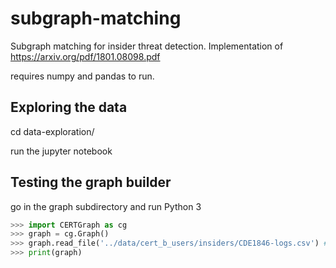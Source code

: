 # subgraph-matching

Subgraph matching for insider threat detection.
Implementation of https://arxiv.org/pdf/1801.08098.pdf

requires numpy and pandas to run.

## Exploring the data

cd data-exploration/

run the jupyter notebook

## Testing the graph builder

go in the graph subdirectory and run Python 3

```Python
>>> import CERTGraph as cg
>>> graph = cg.Graph()
>>> graph.read_file('../data/cert_b_users/insiders/CDE1846-logs.csv') # loads the graph from file
>>> print(graph)
```
